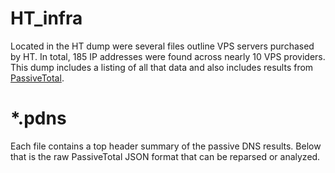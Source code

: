 # HT_infra
Located in the HT dump were several files outline VPS servers purchased by HT. In total, 185 IP addresses were found across nearly 10 VPS providers. This dump includes a listing of all that data and also includes results from [PassiveTotal](https://www.passivetotal.org).

# *.pdns
Each file contains a top header summary of the passive DNS results. Below that is the raw PassiveTotal JSON format that can be reparsed or analyzed.
